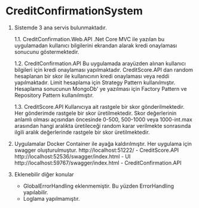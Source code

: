 # CreditConfirmationSystem

1. Sistemde 3 ana servis bulunmaktadır.

	1.1. CreditConfirmation.Web.API
		.Net Core MVC ile yazılan bu uygulamadan kullanıcı bilgilerini ekrandan alarak kredi onaylaması sonucunu göstermektedir.
		
	1.2. CreditConfirmation.API
		Bu uygulamada arayüzden alınan kullanıcı bilgileri için kredi onaylaması yapılmaktadır. 
		CreditScore.API dan random hesaplanan bir skor ile kullanıcının kredi onaylaması veya reddi yapılmaktadır.
		Limit hesaplama için Strategy Pattern kullanılmıştır.
		Hesaplama sonucunun MongoDb' ye yazılması için Factory Pattern ve Repository Pattern kullanılmıştır.
		
	1.3. CreditScore.API
		Kullanıcıya ait rastgele bir skor gönderilmektedir. Her gönderimde rastgele bir skor üretilmektedir. Skor değerlerinin anlamlı olması açısından öncesinde 0-500,
		500-1000 veya 1000-int.max arasından hangi aralıkta üretileceği random karar verilmekte sonrasında ilgili aralık değerlerinde rastgele bir skor üretilmektedir.
	
2. Uygulamalar Docker Container ile ayağa kaldırılmıştır. Her uygulama için swagger oluşturulmuştur.
http://localhost:51222/			     - CreditScore.API
http://localhost:52536/swagger/index.html    - UI
http://localhost:59767/swagger/index.html    - CreditConfirmation.API

3. Eklenebilir diğer konular
	- GlobalErrorHandling eklenmemiştir. Bu yüzden ErrorHandling yapılabilir.
	- Loglama yapılmamıştır.
	
	

